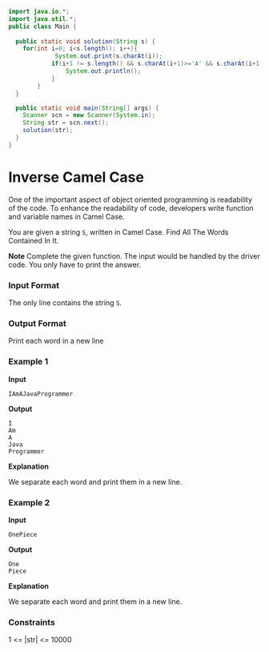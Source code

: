 ```java
import java.io.*;
import java.util.*;
public class Main {
  
  public static void solution(String s) {
    for(int i=0; i<s.length(); i++){
             System.out.print(s.charAt(i));
            if(i+1 != s.length() && s.charAt(i+1)>='A' && s.charAt(i+1)<='Z'){
                System.out.println();
            }
        }
  }

  public static void main(String[] args) {
    Scanner scn = new Scanner(System.in);
    String str = scn.next();
    solution(str);
  }
}
```

# Inverse Camel Case

One of the important aspect of object oriented programming is readability of the code. To enhance the readability of code, developers write function and variable names in Camel Case.

You are given a string `S`, written in Camel Case. Find All The Words Contained In It.

**Note** Complete the given function. The input would be handled by the driver code. You only have to print the answer.

### Input Format

The only line contains the string `S`.

### Output Format

Print each word in a new line

### Example 1

**Input**

```
IAmAJavaProgrammer
```

**Output**

```
I
Am
A
Java
Programmer
```

**Explanation**

We separate each word and print them in a new line.

### Example 2

**Input**

```
OnePiece
```

**Output**

```
One
Piece
```

**Explanation**

We separate each word and print them in a new line.

### Constraints

1 <= |str| <= 10000